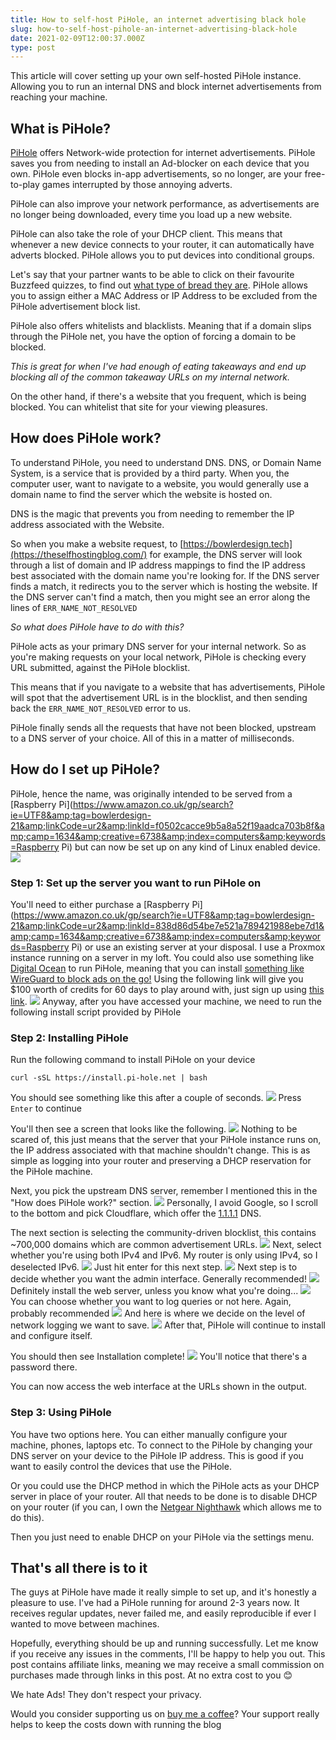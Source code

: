 ```yaml
---
title: How to self-host PiHole, an internet advertising black hole
slug: how-to-self-host-pihole-an-internet-advertising-black-hole
date: 2021-02-09T12:00:37.000Z
type: post
---
```




This article will cover setting up your own self-hosted PiHole instance. Allowing you to run an internal DNS and block internet advertisements from reaching your machine.

## What is PiHole?

[PiHole](https://pi-hole.net/) offers Network-wide protection for internet advertisements. PiHole saves you from needing to install an Ad-blocker on each device that you own. PiHole even blocks in-app advertisements, so no longer, are your free-to-play games interrupted by those annoying adverts.

PiHole can also improve your network performance, as advertisements are no longer being downloaded, every time you load up a new website.

PiHole can also take the role of your DHCP client. This means that whenever a new device connects to your router, it can automatically have adverts blocked. PiHole allows you to put devices into conditional groups. 

Let's say that your partner wants to be able to click on their favourite Buzzfeed quizzes, to find out [what type of bread they are](https://www.buzzfeed.com/mathewguiver/which-type-of-bread-are-you). PiHole allows you to assign either a MAC Address or IP Address to be excluded from the PiHole advertisement block list.

PiHole also offers whitelists and blacklists. Meaning that if a domain slips through the PiHole net, you have the option of forcing a domain to be blocked. 

*This is great for when I've had enough of eating takeaways and end up blocking all of the common takeaway URLs on my internal network.*

On the other hand, if there's a website that you frequent, which is being blocked. You can whitelist that site for your viewing pleasures.

## How does PiHole work?

To understand PiHole, you need to understand DNS. DNS, or Domain Name System, is a service that is provided by a third party. When you, the computer user, want to navigate to a website, you would generally use a domain name to find the server which the website is hosted on.

DNS is the magic that prevents you from needing to remember the IP address associated with the Website.

So when you make a website request, to [https://bowlerdesign.tech](https://theselfhostingblog.com/) for example, the DNS server will look through a list of domain and IP address mappings to find the IP address best associated with the domain name you're looking for. If the DNS server finds a match, it redirects you to the server which is hosting the website. If the DNS server can't find a match, then you might see an error along the lines of `ERR_NAME_NOT_RESOLVED`

*So what does PiHole have to do with this?*

PiHole acts as your primary DNS server for your internal network. So as you're making requests on your local network, PiHole is checking every URL submitted, against the PiHole blocklist.

This means that if you navigate to a website that has advertisements, PiHole will spot that the advertisement URL is in the blocklist, and then sending back the `ERR_NAME_NOT_RESOLVED` error to us.

PiHole finally sends all the requests that have not been blocked, upstream to a DNS server of your choice. All of this in a matter of milliseconds.

## How do I set up PiHole?


PiHole, hence the name, was originally intended to be served from a [Raspberry Pi](https://www.amazon.co.uk/gp/search?ie=UTF8&amp;tag=bowlerdesign-21&amp;linkCode=ur2&amp;linkId=f0502cacce9b5a8a52f19aadca703b8f&amp;camp=1634&amp;creative=6738&amp;index=computers&amp;keywords=Raspberry Pi) but can now be set up on any kind of Linux enabled device.
![](https://ir-uk.amazon-adsystem.com/e/ir?t=bowlerdesign-21&amp;l=ur2&amp;o=2)
### Step 1: Set up the server you want to run PiHole on

You'll need to either purchase a [Raspberry Pi](https://www.amazon.co.uk/gp/search?ie=UTF8&amp;tag=bowlerdesign-21&amp;linkCode=ur2&amp;linkId=838d86d54be7e521a789421988ebe7d1&amp;camp=1634&amp;creative=6738&amp;index=computers&amp;keywords=Raspberry Pi) or use an existing server at your disposal. I use a Proxmox instance running on a server in my loft. You could also use something like [Digital Ocean](https://www.digitalocean.com/) to run PiHole, meaning that you can install [something like WireGuard to block ads on the go!](https://theselfhostingblog.com/posts/self-hosting-a-wireguard-vpn-the-easy-way/) Using the following link will give you $100 worth of credits for 60 days to play around with, just sign up using [this link](https://m.do.co/c/d2a3afe52625).
![](https://ir-uk.amazon-adsystem.com/e/ir?t=bowlerdesign-21&amp;l=ur2&amp;o=2)
Anyway, after you have accessed your machine, we need to run the following install script provided by PiHole

### Step 2: Installing PiHole

Run the following command to install PiHole on your device

`curl -sSL https://install.pi-hole.net | bash`

You should see something like this after a couple of seconds.
![](https://theselfhostingblog.com/content/images/2021/02/1.png)
Press `Enter` to continue

You'll then see a screen that looks like the following.
![](https://theselfhostingblog.com/content/images/2021/02/2.png)
Nothing to be scared of, this just means that the server that your PiHole instance runs on, the IP address associated with that machine shouldn't change. This is as simple as logging into your router and preserving a DHCP reservation for the PiHole machine.

Next, you pick the upstream DNS server, remember I mentioned this in the "How does PiHole work?" section.
![](https://theselfhostingblog.com/content/images/2021/02/3-1.png)
Personally, I avoid Google, so I scroll to the bottom and pick Cloudflare, which offer the [1.1.1.1](https://1.1.1.1) DNS.

The next section is selecting the community-driven blocklist, this contains ~700,000 domains which are common advertisement URLs.
![](https://theselfhostingblog.com/content/images/2021/02/4-1.png)
Next, select whether you're using both IPv4 and IPv6. My router is only using IPv4, so I deselected IPv6.
![](https://theselfhostingblog.com/content/images/2021/02/5-1.png)
Just hit enter for this next step.
![](https://theselfhostingblog.com/content/images/2021/02/6.png)
Next step is to decide whether you want the admin interface. Generally recommended!
![](https://theselfhostingblog.com/content/images/2021/02/7.png)
Definitely install the web server, unless you know what you're doing...
![](https://theselfhostingblog.com/content/images/2021/02/8.png)
You can choose whether you want to log queries or not here. Again, probably recommended
![](https://theselfhostingblog.com/content/images/2021/02/9-1.png)
And here is where we decide on the level of network logging we want to save.
![](https://theselfhostingblog.com/content/images/2021/02/10.png)
After that, PiHole will continue to install and configure itself.

You should then see Installation complete!
![](https://theselfhostingblog.com/content/images/2021/02/11.png)
You'll notice that there's a password there.

You can now access the web interface at the URLs shown in the output.

### Step 3: Using PiHole

You have two options here. You can either manually configure your machine, phones, laptops etc. To connect to the PiHole by changing your DNS server on your device to the PiHole IP address. This is good if you want to easily control the devices that use the PiHole.

Or you could use the DHCP method in which the PiHole acts as your DHCP server in place of your router. All that needs to be done is to disable DHCP on your router (if you can, I own the [Netgear Nighthawk](https://amzn.to/3cRFb73) which allows me to do this).

Then you just need to enable DHCP on your PiHole via the settings menu.

## That's all there is to it

The guys at PiHole have made it really simple to set up, and it's honestly a pleasure to use. I've had a PiHole running for around 2-3 years now. It receives regular updates, never failed me, and easily reproducible if ever I wanted to move between machines.

Hopefully, everything should be up and running successfully. Let me know if you receive any issues in the comments, I'll be happy to help you out.
This post contains affiliate links, meaning we  may receive a small commission on purchases made through links in this post. At no extra cost to you 😊 

We hate Ads! They don't respect your privacy. 

Would you consider supporting us on [buy me a coffee](https://www.buymeacoffee.com/selfhostingblog)? Your support really helps to keep the costs down with running the blog
